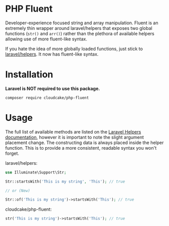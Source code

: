 # PHP Fluent

Developer-experience focused string and array manipulation. Fluent is an
extremely thin wrapper around laravel/helpers that exposes two global functions
(`str()` and `arr()`) rather than the plethora of available helpers allowing use
of more fluent-like syntax.

If you hate the idea of more globally loaded functions, just stick to [laravel/helpers](https://github.com/laravel/helpers). It now has fluent-like syntax.

# Installation

**Laravel is NOT required to use this package.**

```shell
composer require cloudcake/php-fluent
```

# Usage

The full list of available methods are listed on the [Laravel Helpers
documentation](https://laravel.com/docs/master/helpers#available-methods),
however it is important to note the slight argument placement change. The
constructing data is always placed inside the helper function. This is to
provide a more consistent, readable syntax you won't forget.

laravel/helpers:

```php
use Illuminate\Support\Str;

Str::startsWith('This is my string', 'This'); // true

// or (New)

Str::of('This is my string')->startsWith('This'); // true
```

cloudcake/php-fluent:

```php
str('This is my string')->startsWith('This'); // true
```
